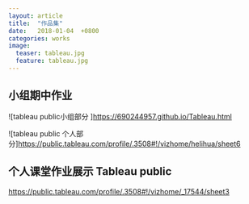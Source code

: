 ```yaml
---
layout: article
title:  "作品集"
date:   2018-01-04  +0800
categories: works
image:
  teaser: tableau.jpg
  feature: tableau.jpg
---
```



## 小组期中作业
![tableau public小组部分 ]https://690244957.github.io/Tableau.html

![tableau public 个人部分]https://public.tableau.com/profile/.3508#!/vizhome/helihua/sheet6


## 个人课堂作业展示 Tableau public 
https://public.tableau.com/profile/.3508#!/vizhome/_17544/sheet3


